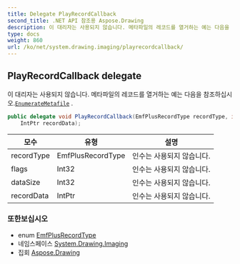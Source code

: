 ```yaml
---
title: Delegate PlayRecordCallback
second_title: .NET API 참조용 Aspose.Drawing
description: 이 대리자는 사용되지 않습니다. 메타파일의 레코드를 열거하는 예는 다음을 참조하십시오.EnumerateMetafile .
type: docs
weight: 860
url: /ko/net/system.drawing.imaging/playrecordcallback/
---
```

## PlayRecordCallback delegate

이 대리자는 사용되지 않습니다. 메타파일의 레코드를 열거하는 예는 다음을 참조하십시오.[`EnumerateMetafile`](../../system.drawing/graphics/enumeratemetafile/) .

```csharp
public delegate void PlayRecordCallback(EmfPlusRecordType recordType, int flags, int dataSize, 
    IntPtr recordData);
```

| 모수 | 유형 | 설명 |
| --- | --- | --- |
| recordType | EmfPlusRecordType | 인수는 사용되지 않습니다. |
| flags | Int32 | 인수는 사용되지 않습니다. |
| dataSize | Int32 | 인수는 사용되지 않습니다. |
| recordData | IntPtr | 인수는 사용되지 않습니다. |

### 또한보십시오

* enum [EmfPlusRecordType](../emfplusrecordtype/)
* 네임스페이스 [System.Drawing.Imaging](../../system.drawing.imaging/)
* 집회 [Aspose.Drawing](../../)


